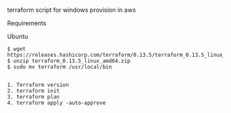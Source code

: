 terraform script for windows provision in aws


Requirements

Ubuntu

    $ wget https://releases.hashicorp.com/terraform/0.13.5/terraform_0.13.5_linux_amd64.zip
    $ unzip terraform_0.13.5_linux_amd64.zip
    $ sudo mv terraform /usr/local/bin


    1. Terraform version
    2. terraform init
    3. terraform plan 
    4. terraform apply -auto-approve